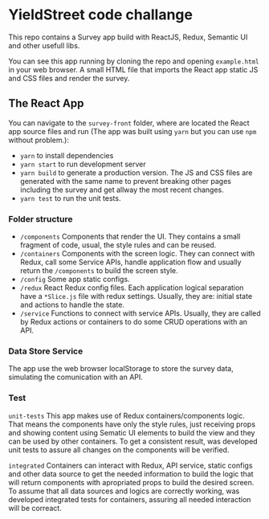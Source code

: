 # YieldStreet code challange

This repo contains a Survey app build with ReactJS, Redux, Semantic UI and other usefull libs.

You can see this app running by cloning the repo and opening `example.html` in your web browser. A small HTML file that imports the React app static JS and CSS files and render the survey.

## The React App

You can navigate to the `survey-front` folder, where are located the React app source files and run (The app was built using `yarn` but you can use `npm` without problem.):

 - `yarn` to install dependencies
 - `yarn start` to run development server
 - `yarn build` to generate a production version. The JS and CSS files are generated with the same name to prevent breaking other pages including the survey and get allway the most recent changes.
 - `yarn test` to run the unit tests.

### Folder structure
 - `/components` Components that render the UI. They contains a small fragment of code, usual, the style rules and can be reused.
 - `/containers` Components with the screen logic. They can connect with Redux, call some Service APIs, handle application flow and usually return the `/components` to build the screen style.
 - `/config` Some app static configs.
 - `/redux` React Redux config files. Each application logical separation have a `*Slice.js` file with redux settings. Usually, they are: initial state and actions to handle the state.
 - `/service` Functions to connect with service APIs. Usually, they are called by Redux actions or containers to do some CRUD operations with an API.

### Data Store Service
The app use the web browser localStorage to store the survey data, simulating the comunication with an API.

### Test
`unit-tests` This app makes use of Redux containers/components logic. That means the components have only the style rules, just receiving props and showing content using Sematic UI elements to build the view and they can be used by other containers. To get a consistent result, was developed unit tests to assure all changes on the components will be verified.

`integrated` Containers can interact with Redux, API service, static configs and other data source to get the needed information to build the logic that will return components with apropriated props to build the desired screen. To assume that all data sources and logics are correctly working, was developed integrated tests for containers, assuring all needed interaction will be correact.
